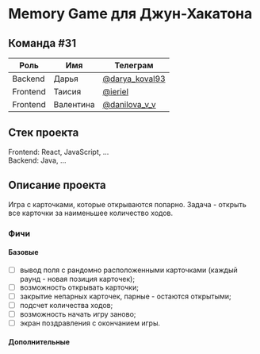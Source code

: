 # Memory Game для Джун-Хакатона

## Команда #31
| Роль | Имя | Телеграм |
| ----------- | ----------- | ----------- |
| Backend | Дарья | [@darya_koval93](https://t.me/darya_koval93) |
| Frontend | Таисия | [@ieriel](https://t.me/ieriel) |
| Frontend | Валентина | [@danilova_v_v](https://t.me/danilova_v_v) |

## Стек проекта
Frontend: React, JavaScript, ... \
Backend: Java, ...

## Описание проекта
Игра с карточками, которые открываются попарно. Задача - открыть все карточки за наименьшее количество ходов.

### Фичи
#### Базовые
- [ ] вывод поля с рандомно расположенными карточками (каждый раунд - новая позиция карточек);
- [ ] возможность открывать карточки;
- [ ] закрытие непарных карточек, парные - остаются открытыми;
- [ ] подсчет количества ходов;
- [ ] возможность начать игру заново;
- [ ] экран поздравления с окончанием игры.

#### Дополнительные
